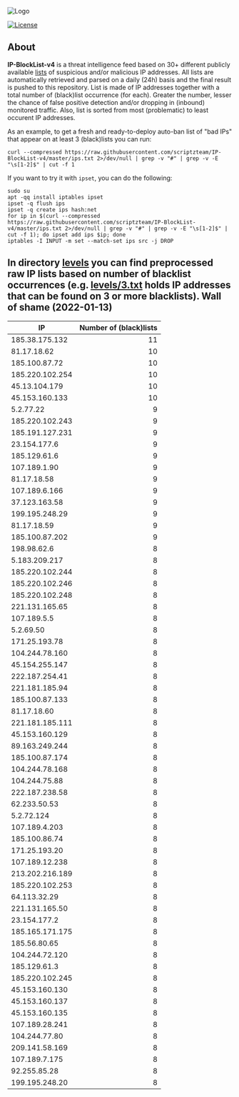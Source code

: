 ![Logo](https://i.imgur.com/PyKLAe7.png)

[![License](https://img.shields.io/badge/license-The_Unlicense-red.svg)](https://unlicense.org/)

About
----

**IP-BlockList-v4** is a threat intelligence feed based on 30+ different publicly available [lists](https://github.com/stamparm/maltrail) of suspicious and/or malicious IP addresses. All lists are automatically retrieved and parsed on a daily (24h) basis and the final result is pushed to this repository. List is made of IP addresses together with a total number of (black)list occurrence (for each). Greater the number, lesser the chance of false positive detection and/or dropping in (inbound) monitored traffic. Also, list is sorted from most (problematic) to least occurent IP addresses.

As an example, to get a fresh and ready-to-deploy auto-ban list of "bad IPs" that appear on at least 3 (black)lists you can run:

```
curl --compressed https://raw.githubusercontent.com/scriptzteam/IP-BlockList-v4/master/ips.txt 2>/dev/null | grep -v "#" | grep -v -E "\s[1-2]$" | cut -f 1
```

If you want to try it with `ipset`, you can do the following:

```
sudo su
apt -qq install iptables ipset
ipset -q flush ips
ipset -q create ips hash:net
for ip in $(curl --compressed https://raw.githubusercontent.com/scriptzteam/IP-BlockList-v4/master/ips.txt 2>/dev/null | grep -v "#" | grep -v -E "\s[1-2]$" | cut -f 1); do ipset add ips $ip; done
iptables -I INPUT -m set --match-set ips src -j DROP
```

In directory [levels](levels) you can find preprocessed raw IP lists based on number of blacklist occurrences (e.g. [levels/3.txt](levels/3.txt) holds IP addresses that can be found on 3 or more blacklists).
Wall of shame (2022-01-13)
----

|IP|Number of (black)lists|
|---|--:|
185.38.175.132|11
81.17.18.62|10
185.100.87.72|10
185.220.102.254|10
45.13.104.179|10
45.153.160.133|10
5.2.77.22|9
185.220.102.243|9
185.191.127.231|9
23.154.177.6|9
185.129.61.6|9
107.189.1.90|9
81.17.18.58|9
107.189.6.166|9
37.123.163.58|9
199.195.248.29|9
81.17.18.59|9
185.100.87.202|9
198.98.62.6|8
5.183.209.217|8
185.220.102.244|8
185.220.102.246|8
185.220.102.248|8
221.131.165.65|8
107.189.5.5|8
5.2.69.50|8
171.25.193.78|8
104.244.78.160|8
45.154.255.147|8
222.187.254.41|8
221.181.185.94|8
185.100.87.133|8
81.17.18.60|8
221.181.185.111|8
45.153.160.129|8
89.163.249.244|8
185.100.87.174|8
104.244.78.168|8
104.244.75.88|8
222.187.238.58|8
62.233.50.53|8
5.2.72.124|8
107.189.4.203|8
185.100.86.74|8
171.25.193.20|8
107.189.12.238|8
213.202.216.189|8
185.220.102.253|8
64.113.32.29|8
221.131.165.50|8
23.154.177.2|8
185.165.171.175|8
185.56.80.65|8
104.244.72.120|8
185.129.61.3|8
185.220.102.245|8
45.153.160.130|8
45.153.160.137|8
45.153.160.135|8
107.189.28.241|8
104.244.77.80|8
209.141.58.169|8
107.189.7.175|8
92.255.85.28|8
199.195.248.20|8

